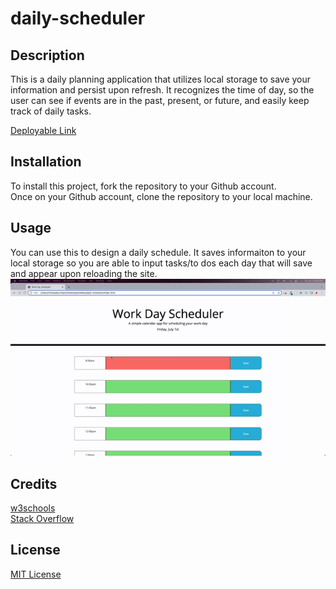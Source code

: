# daily-scheduler

##  Description
This is a daily planning application that utilizes local storage to save your information and persist upon refresh. It recognizes the time of day, so the user can see if events are in the past, present, or future, and easily keep track of daily tasks. 

[Deployable Link](https://chelseaburnham.github.io/daily-scheduler/)

##  Installation
To install this project, fork the repository to your Github account. <br />
Once on your Github account, clone the repository to your local machine. 

##  Usage
You can use this to design a daily schedule. It saves informaiton to your local storage so you are able to input tasks/to dos each day that will save and appear upon reloading the site. <br />
![Example1](daily-scheduler.gif)

##  Credits
[w3schools](https://www.w3schools.com/)<br />
[Stack Overflow](https://stackoverflow.com/?newreg=8cd9776f072c449eac02d1ab363597c8)<br />

##  License
[MIT License](https://github.com/chelseaburnham/daily-scheduler/blob/9cc225c856780214701c71f21ca2df0482e73bc7/LICENSE)